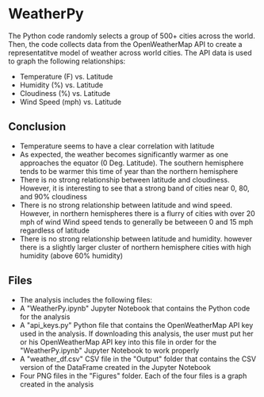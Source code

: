 # WeatherPy

The Python code randomly selects a group of 500+ cities across the world. Then, the code collects data from the OpenWeatherMap API to create a representatitve model of weather across world cities. The API data is used to graph the following relationships:

- Temperature (F) vs. Latitude
- Humidity (%) vs. Latitude
- Cloudiness (%) vs. Latitude
- Wind Speed (mph) vs. Latitude

## Conclusion
- Temperature seems to have a clear correlation with latitude
- As expected, the weather becomes significantly warmer as one approaches the equator (0 Deg. Latitude). The southern hemisphere tends to be warmer this time of year than the northern hemisphere
- There is no strong relationship between latitude and cloudiness. However, it is interesting to see that a strong band of cities near 0, 80, and 90% cloudiness
- There is no strong relationship between latitude and wind speed. However, in northern hemispheres there is a flurry of cities with over 20 mph of wind
Wind speed tends to generally be betweeen 0 and 15 mph regardless of latitude
- There is no strong relationship between latitude and humidity. however there is a slightly larger cluster of northern hemisphere cities with high humidity (above 60% humidity)

## Files
- The analysis includes the following files:
- A "WeatherPy.ipynb" Jupyter Notebook that contains the Python code for the analysis
- A "api_keys.py" Python file that contains the OpenWeatherMap API key used in the analysis. If downloading this analysis, the user must put her or his OpenWeatherMap API key into this file in order for the "WeatherPy.ipynb" Jupyter Notebook to work properly
- A "weather_df.csv" CSV file in the "Output" folder that contains the CSV version of the DataFrame created in the Jupyter Notebook
- Four PNG files in the "Figures" folder. Each of the four files is a graph created in the analysis

